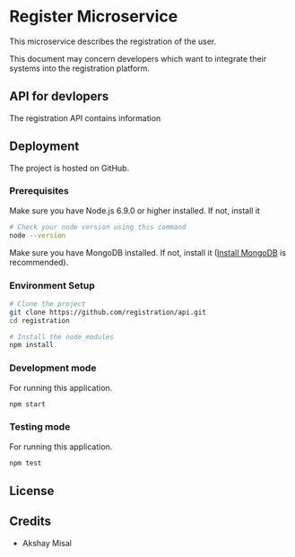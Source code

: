 # Register Microservice
This microservice describes the registration of the user.

This document may concern developers which want to integrate their systems into the registration platform.

## API for devlopers
The registration API contains information 

## Deployment
The project is hosted on GitHub. 

### Prerequisites
Make sure you have Node.js 6.9.0 or higher installed. If not, install it 

```sh
# Check your node version using this command
node --version
```
Make sure you have MongoDB installed. If not, install it ([Install MongoDB](https://docs.mongodb.com/manual/administration/install-community/) is recommended).


### Environment Setup
```sh
# Clone the project
git clone https://github.com/registration/api.git
cd registration

# Install the node_modules
npm install
```
### Development mode
For running this application.

```sh
npm start
```

### Testing mode
For running this application.

```sh
npm test
```
## License


## Credits

- Akshay Misal